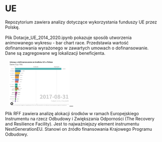 # UE
Repozytorium zawiera analizy dotyczące wykorzystania funduszy UE przez Polskę.<BR><BR>
Plik Dotacje_UE_2014_2020.ipynb pokazuje sposób utworzenia animowanego wykresu - bar chart race. Przedstawia wartość dofinansowania wyrażonego w zawartych umowach o dofinansowanie. Dane są zagregowane wg lokalizacji beneficjenta.

&nbsp;&nbsp;&nbsp;<a href='https://public.flourish.studio/visualisation/6023241/' target="_blank"><img src='images/bar_chart.png' width=200 height=150>&nbsp;&nbsp;&nbsp;</a>
 
Plik RFF zawiera analizę alokacji środków w ramach Europejskiego Instrumentu na rzecz Odbudowy i Zwiększania Odporności (The Recovery and Resilience Facility). Jest to najważniejszy element instrumentu NextGenerationEU. Stanowi on źródło finansowania Krajowego Programu Odbudowy.
